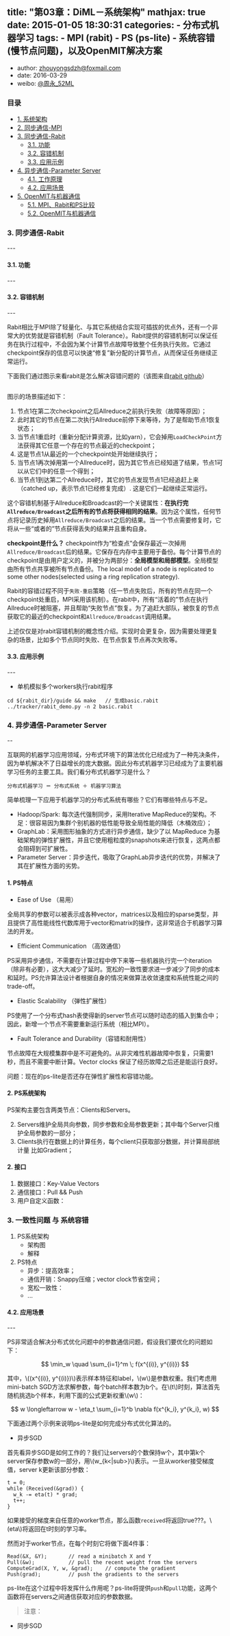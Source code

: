 title: "第03章：DiML－系统架构" 
mathjax: true
date: 2015-01-05 18:30:31
categories: 
	- 分布式机器学习
tags: 
	- MPI (rabit)
	- PS (ps-lite)
    - 系统容错(慢节点问题)，以及OpenMIT解决方案
---

+ author: zhouyongsdzh@foxmail.com
+ date: 2016-03-29
+ weibo: [@周永_52ML](http://weibo.com/p/1005051707438033/home?)


### 目录

+ [1. 系统架构](#1.机器通信概述)
+ [2. 同步通信-MPI](#2.同步通信-MPI) 
+ [3. 同步通信-Rabit](#3.同步通信-Rabit)
    + [3.1. 功能](#3.1.功能)
    + [3.2. 容错机制](#3.2.容错机制) 
    + [3.3. 应用示例](#3.3.应用示例)
+ [4. 异步通信-Parameter Server](#4.异步通信-Parameter-Server)
    + [4.1. 工作原理](#4.1.工作原理)
    + [4.2. 应用场景](#4.2.应用场景) 
+ [5. OpenMIT与机器通信](#5.OpenMIT与机器通信)
    + [5.1. MPI、Rabit和PS比较](#5.1.MPI-Rabit和PS比较) 
    + [5.2. OpenMIT与机器通信](#5.2.OpenMIT与机器通信)


<h3 id="3.同步通信-Rabit">3. 同步通信-Rabit</h3>
---

<h4 id="3.1.功能">3.1. 功能</h4>
---

<h4 id="3.2.容错机制">3.2. 容错机制</h4>
---

Rabit相比于MPI除了轻量化、与其它系统结合实现可插拔的优点外，还有一个非常大的优势就是容错机制（Fault Tolerance）。Rabit提供的容错机制可以保证任务在执行过程中，不会因为某个计算节点故障导致整个任务执行失败。它通过checkpoint保存的信息可以快速“修复”新分配的计算节点，从而保证任务继续正常运行。

下面我们通过图示来看rabit是怎么解决容错问题的（该图来自[rabit github]()）

![]()

图示的场景描述如下：

1. 节点1在第二次checkpoint之后Allreduce之前执行失败（故障等原因）；
2. 此时其它的节点在第二次执行Allreduce前停下来等待，为了是帮助节点1恢复状态；
3. 当节点1重启时（重新分配计算资源，比如yarn），它会掉用`LoadCheckPoint`方法获得其它任意一个存在的节点最近的checkpoint；
4. 这是节点1从最近的一个checkpoint处开始继续执行；
5. 当节点1再次掉用第一个Allreduce时，因为其它节点已经知道了结果，节点1可以从它们中的任意一个得到；
6. 当节点1到达第二个Allreduce时，其它的节点发现节点1已经追赶上来（catched up，表示节点1已经修复完成）. 这是它们一起继续正常运行。

这个容错机制基于Allreduce和Broadcast的一个关键属性：**在执行完`Allreduce/Broadcast`之后所有的节点将获得相同的结果**。因为这个属性，任何节点将记录历史掉用`Allreduce/Broadcast`之后的结果。当一个节点需要修复时，它将从一些“或者的”节点获得丢失的结果并且重构自身。

**checkpoint是什么？** checkpoint作为“检查点”会保存最近一次掉用`Allreduce/Broadcast`后的结果。它保存在内存中主要用于备份。每个计算节点的checkpoint是由用户定义的，并被分为两部分：**全局模型和局部模型**。全局模型由所有节点共享被所有节点备份。The local model of a node is replicated to some other nodes(selected using a ring replication strategy). 

Rabit的容错过程不同于`失败-重启`策略（任一节点失败后，所有的节点在同一个checkpoint处重启，MPI采用该机制）。在rabit中，所有“活着的”节点在执行Allreduce时被阻塞，并且帮助“失败节点”恢复。为了追赶大部队，被恢复的节点获取它的最近的checkpoint和`Allreduce/Broadcast`调用结果。

上述仅仅是对rabit容错机制的概念性介绍。实现时会更复杂，因为需要处理更复杂的场景，比如多个节点同时失败、在节点恢复节点再次失败等。

<h4 id="3.3.应用示例">3.3. 应用示例</h4>
---

+ 单机模拟多个workers执行rabit程序

```
cd ${rabit_dir}/guide && make   // 生成basic.rabit
../tracker/rabit_demo.py -n 2 basic.rabit
```

<h3 id="4.异步通信-Parameter-Server">4. 异步通信-Parameter Server</h3>
--

互联网的机器学习应用领域，分布式环境下的算法优化已经成为了一种先决条件，因为单机解决不了日益增长的庞大数据。因此分布式机器学习已经成为了主要机器学习任务的主要工具。我们看分布式机器学习是什么？

`分布式机器学习 ＝ 分布式系统 ＋ 机器学习算法`

简单梳理一下应用于机器学习的分布式系统有哪些？它们有哪些特点与不足。

+ Hadoop/Spark: 每次迭代强制同步，采用Iterative MapReduce的架构。不足：很容易因为集群个别机器的低性能导致全局性能的降低（木桶效应）；
+ GraphLab：采用图形抽象的方式进行异步通信，缺少了以 MapReduce 为基础架构的弹性扩展性，并且它使用粗粒度的snapshots来进行恢复，这两点都会阻碍到可扩展性。
+ Parameter Server：异步迭代，吸取了GraphLab异步迭代的优势，并解决了其在扩展性方面的劣势。



#### 1. PS特点

+ Ease of Use （易用）

全局共享的参数可以被表示成各种vector，matrices以及相应的sparse类型，并且提供了高性能线性代数库用于vector和matrix的操作，这非常适合于机器学习算法的开发。

+ Efficient Communication （高效通信）

PS采用异步通信，不需要在计算过程中停下来等一些机器执行完一个iteration（除非有必要），这大大减少了延时。宽松的一致性要求进一步减少了同步的成本和延时。PS允许算法设计者根据自身的情况来做算法收敛速度和系统性能之间的trade-off。

+ Elastic Scalability （弹性扩展性）

PS使用了一个分布式hash表使得新的server节点可以随时动态的插入到集合中；因此，新增一个节点不需要重新运行系统（相比MPI）。

+ Fault Tolerance and Durability（容错和耐用性）

节点故障在大规模集群中是不可避免的。从非灾难性机器故障中恢复，只需要1秒，而且不需要中断计算。Vector clocks 保证了经历故障之后还是能运行良好。

问题：现在的ps-lite是否还存在弹性扩展性和容错功能。

#### 2. PS系统架构



PS架构主要包含两类节点：Clients和Servers。

2. Servers维护全局共向参数，同步参数和全局参数更新；其中每个Server只维护全局参数的一部分；
1. Clients执行在数据上的计算任务，每个client只获取部分数据，并计算局部统计量 比如Gradient；


#### 2. 接口

1. 数据接口：Key-Value Vectors
2. 通信接口：Pull && Push
3. 用户自定义函数：

### 3. 一致性问题 与 系统容错



1. PS系统架构
    + 架构图
    + 解释
2. PS特点
    + 异步：提高效率；
    + 通信开销：Snappy压缩；vector clock节省空间；
    + 宽松一致性：
    + ...

<h4 id="4.2.应用场景">4.2. 应用场景</h4>
---

PS非常适合解决分布式优化问题中的参数通信问题，假设我们要优化的问题如下：

$$
\min_w \quad \sum_{i=1}^m \; f(x^{(i)}, y^{(i)})
$$

其中，\\((x^{(i)}, y^{(i)})\\)表示样本特征和label，\\(w\\)是参数权重。我们考虑用mini-batch SGD方法求解参数，每个batch样本数为b个。在\\(t\\)时刻，算法首先随机挑选b个样本，利用下面的公式更新权重\\(w\\)：

$$
w \longleftarrow w - \eta_t \sum_{i=1}^b \nabla f(x^{k_i}, y^{k_i}, w)
$$

下面通过两个示例来说明ps-lite是如何完成分布式优化算法的。

+ 异步SGD

首先看异步SGD是如何工作的？我们让servers的个数保持w个，其中第k个server保存参数w的一部分，用\\(w_{k<|sub>}\\)表示。一旦从worker接受梯度值，server k更新该部分参数：

```
t = 0;
while (Received(&grad)) {
  w_k -= eta(t) * grad;
  t++;
}
```

如果接受的梯度来自任意的worker节点，那么函数`received`将返回true???。\\(eta\\)将返回在t时刻的学习率。

然而对于worker节点，在每个时刻它将做下面4件事：

```
Read(&X, &Y);       // read a minibatch X and Y
Pull(&w);           // pull the recent weight from the servers
ComputeGrad(X, Y, w, &grad);    // compute the gradient
Push(grad);         // push the gradients to the servers
```

ps-lite在这个过程中将发挥什么作用呢？ps-lite将提供`push`和`pull`功能，这两个函数将在servers之间通信获取对应的参数数据。

> 注意：

+ 同步SGD
